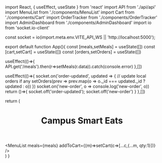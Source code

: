 
import React, { useEffect, useState } from 'react'
import API from './api/api'
import MenuList from './components/MenuList'
import Cart from './components/Cart'
import OrderTracker from './components/OrderTracker'
import AdminDashboard from './components/AdminDashboard'
import io from 'socket.io-client'

const socket = io(import.meta.env.VITE_API_WS || 'http://localhost:5000');

export default function App(){
  const [meals,setMeals] = useState([])
  const [cart,setCart] = useState([])
  const [orders,setOrders] = useState([])

  useEffect(()=>{ API.get('/meals').then(r=>setMeals(r.data)).catch(console.error) },[])

  useEffect(()=>{
    socket.on('order-updated', updated => {
      // update local orders if any
      setOrders(prev => prev.map(o => o._id === updated._id ? updated : o))
    })
    socket.on('new-order', o => console.log('new-order', o))
    return ()=>{ socket.off('order-updated'); socket.off('new-order') }
  },[])

  return (
    <div className="app">
      <header><h1>Campus Smart Eats</h1></header>
      <main>
        <MenuList meals={meals} addToCart={(m)=>setCart(c=>[...c,{...m, qty:1}])} />
        <Cart cart={cart} setCart={setCart} setOrders={setOrders} />
        <OrderTracker orders={orders} />
        <AdminDashboard />
      </main>
    </div>
  )
}
